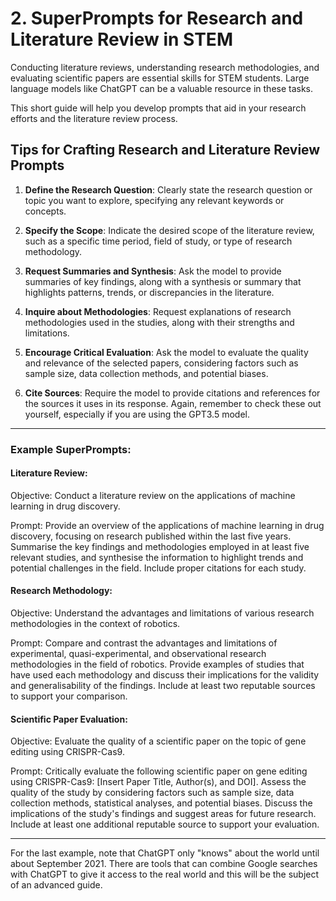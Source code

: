 # 2. SuperPrompts for Research and Literature Review in STEM

Conducting literature reviews, understanding research methodologies, and evaluating scientific papers are essential skills for STEM students. Large language models like ChatGPT can be a valuable resource in these tasks. 

This short guide will help you develop prompts that aid in your research efforts and the literature review process.

## Tips for Crafting Research and Literature Review Prompts

1. **Define the Research Question**: Clearly state the research question or topic you want to explore, specifying any relevant keywords or concepts.

2. **Specify the Scope**: Indicate the desired scope of the literature review, such as a specific time period, field of study, or type of research methodology.

3. **Request Summaries and Synthesis**: Ask the model to provide summaries of key findings, along with a synthesis or summary that highlights patterns, trends, or discrepancies in the literature.

4. **Inquire about Methodologies**: Request explanations of research methodologies used in the studies, along with their strengths and limitations.

5. **Encourage Critical Evaluation**: Ask the model to evaluate the quality and relevance of the selected papers, considering factors such as sample size, data collection methods, and potential biases.

6. **Cite Sources**: Require the model to provide citations and references for the sources it uses in its response. Again, remember to check these out yourself, especially if you are using the GPT3.5 model.

---

### Example SuperPrompts:

#### Literature Review:

Objective: Conduct a literature review on the applications of machine learning in drug discovery.

Prompt: Provide an overview of the applications of machine learning in drug discovery, focusing on research published within the last five years. Summarise the key findings and methodologies employed in at least five relevant studies, and synthesise the information to highlight trends and potential challenges in the field. Include proper citations for each study.

#### Research Methodology:

Objective: Understand the advantages and limitations of various research methodologies in the context of robotics.

Prompt: Compare and contrast the advantages and limitations of experimental, quasi-experimental, and observational research methodologies in the field of robotics. Provide examples of studies that have used each methodology and discuss their implications for the validity and generalisability of the findings. Include at least two reputable sources to support your comparison.

#### Scientific Paper Evaluation:

Objective: Evaluate the quality of a scientific paper on the topic of gene editing using CRISPR-Cas9.

Prompt: Critically evaluate the following scientific paper on gene editing using CRISPR-Cas9: [Insert Paper Title, Author(s), and DOI]. Assess the quality of the study by considering factors such as sample size, data collection methods, statistical analyses, and potential biases. Discuss the implications of the study's findings and suggest areas for future research. Include at least one additional reputable source to support your evaluation.

---

For the last example, note that ChatGPT only "knows" about the world until about September 2021. There are tools that can combine Google searches with ChatGPT to give it access to the real world and this will be the subject of an advanced guide.
